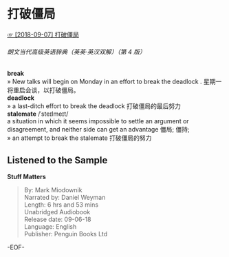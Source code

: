 # 打破僵局  
[☞ [2018-09-07] 打破僵局 ](https://mp.weixin.qq.com/s/wLd-FetiXVb5QxXy8UclkA)    
  
  
###### 朗文当代高级英语辞典（英英·英汉双解）（第 4 版）  
**break**  
» New talks will begin on Monday in an effort to break the deadlock . 星期一将重启会谈，以打破僵局。  
**deadlock**  
» a last-ditch effort to break the deadlock 打破僵局的最后努力  
**stalemate** /ˈsteɪ​lmeɪ​t/  
a situation in which it seems impossible to settle an argument or disagreement, and neither side can get an advantage 僵局; 僵持;  
» an attempt to break the stalemate 打破僵局的努力  
  
## Listened to the Sample  
**Stuff Matters**  
>By: Mark Miodownik  
Narrated by: Daniel Weyman  
Length: 6 hrs and 53 mins  
Unabridged Audiobook  
Release date: 09-06-18  
Language: English  
Publisher: Penguin Books Ltd  
  
-EOF-  
